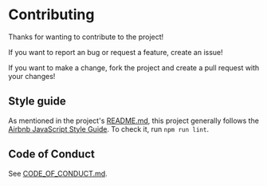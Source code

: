 # Contributing

Thanks for wanting to contribute to the project!

If you want to report an bug or request a feature, create an issue!

If you want to make a change, fork the project and create a pull request with
your changes!

## Style guide

As mentioned in the project's [README.md](README.md), this project generally
follows the
[Airbnb JavaScript Style Guide](https://github.com/airbnb/javascript#airbnb-javascript-style-guide-).
To check it, run `npm run lint`.

## Code of Conduct

See [CODE_OF_CONDUCT.md](CODE_OF_CONDUCT.md).
